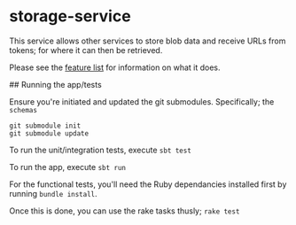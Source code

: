 # storage-service

This service allows other services to store blob data and receive URLs from tokens; for where it can then be retrieved.

Please see the [feature list](./features) for information on what it does.

## Running the app/tests

Ensure you're initiated and updated the git submodules. Specifically; the `schemas`

```
git submodule init
git submodule update
```

To run the unit/integration tests, execute `sbt test`

To run the app, execute `sbt run`

For the functional tests, you'll need the Ruby dependancies installed first by running `bundle install`. 

Once this is done, you can use the rake tasks thusly; `rake test`
